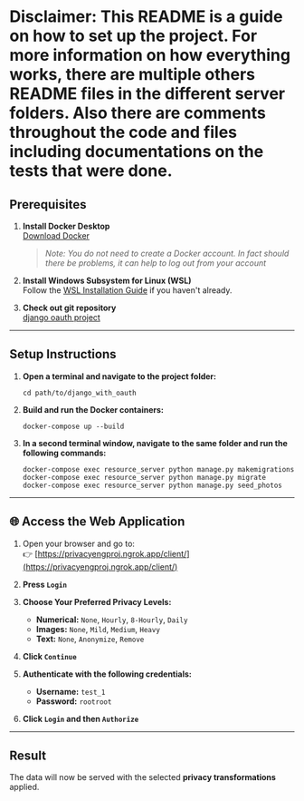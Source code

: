 # Disclaimer: This README is a guide on how to set up the project. For more information on how everything works, there are multiple others README files in the different server folders. Also there are comments throughout the code and files including documentations on the tests that were done.

## Prerequisites

1. **Install Docker Desktop**  
   [Download Docker](https://www.docker.com)  
   > *Note: You do not need to create a Docker account. In fact should there be problems, it can help to log out from your account*

2. **Install Windows Subsystem for Linux (WSL)**  
   Follow the [WSL Installation Guide](https://learn.microsoft.com/en-us/windows/wsl/install) if you haven't already.

3. **Check out git repository**  
    [django oauth project](https://github.com/IvchenkoIO/django_with_oauth)  

---

## Setup Instructions

1. **Open a terminal and navigate to the project folder:**
   ```
   cd path/to/django_with_oauth
   ```

2. **Build and run the Docker containers:**

   ```
   docker-compose up --build
   ```

3. **In a second terminal window, navigate to the same folder and run the following commands:**

   ```
   docker-compose exec resource_server python manage.py makemigrations
   docker-compose exec resource_server python manage.py migrate
   docker-compose exec resource_server python manage.py seed_photos
   ```

---

## 🌐 Access the Web Application

1. Open your browser and go to:  
   👉 [https://privacyengproj.ngrok.app/client/](https://privacyengproj.ngrok.app/client/)

2. **Press `Login`**

3. **Choose Your Preferred Privacy Levels:**

   - **Numerical:** `None`, `Hourly`, `8-Hourly`, `Daily`
   - **Images:** `None`, `Mild`, `Medium`, `Heavy`
   - **Text:** `None`, `Anonymize`, `Remove`

4. **Click `Continue`**

5. **Authenticate with the following credentials:**

   - **Username:** `test_1`  
   - **Password:** `rootroot`

6. **Click `Login` and then `Authorize`**

---

## Result

The data will now be served with the selected **privacy transformations** applied.
